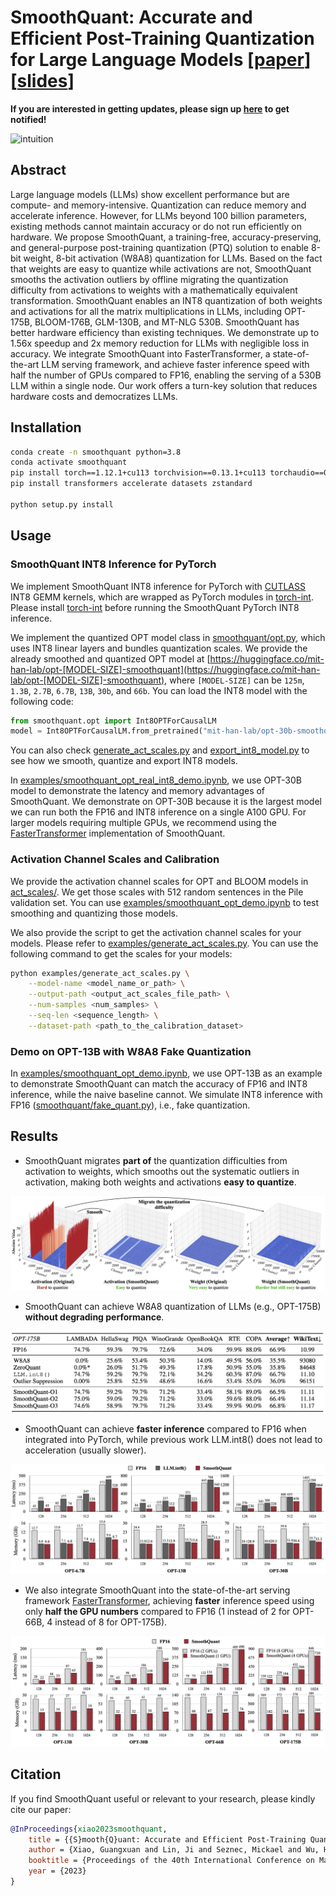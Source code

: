 # SmoothQuant: Accurate and Efficient Post-Training Quantization for Large Language Models [[paper](https://arxiv.org/abs/2211.10438)] [[slides](assets/SmoothQuant.pdf)]

**If you are interested in getting updates, please sign up [here](https://forms.gle/YjYQQas5Hbqge1LH9) to get notified!**

![intuition](figures/intuition.png)

## Abstract

Large language models (LLMs) show excellent performance but are compute- and memory-intensive.
Quantization can reduce memory and accelerate inference.
However, for LLMs beyond 100 billion parameters, existing methods cannot maintain accuracy or do not run efficiently on hardware.
We propose SmoothQuant, a training-free, accuracy-preserving, and general-purpose post-training quantization (PTQ) solution to enable 8-bit weight, 8-bit activation (W8A8) quantization for LLMs.
Based on the fact that weights are easy to quantize while activations are not, SmoothQuant smooths the activation outliers by offline migrating the quantization difficulty from activations to weights with a mathematically equivalent transformation.
SmoothQuant enables an INT8 quantization of both weights and activations for all the matrix multiplications in LLMs, including OPT-175B, BLOOM-176B, GLM-130B, and MT-NLG 530B. SmoothQuant
has better hardware efficiency than existing techniques.
We demonstrate up to 1.56x speedup and 2x memory reduction for LLMs with negligible loss in accuracy.
We integrate SmoothQuant into FasterTransformer, a state-of-the-art LLM serving framework,
and achieve faster inference speed with half the number of GPUs compared to FP16, enabling the serving of a 530B LLM within a single node. Our work offers a turn-key solution that reduces hardware costs and democratizes LLMs.

## Installation

```bash
conda create -n smoothquant python=3.8
conda activate smoothquant
pip install torch==1.12.1+cu113 torchvision==0.13.1+cu113 torchaudio==0.12.1 --extra-index-url https://download.pytorch.org/whl/cu113
pip install transformers accelerate datasets zstandard

python setup.py install
```

## Usage

### SmoothQuant INT8 Inference for PyTorch

We implement SmoothQuant INT8 inference for PyTorch with [CUTLASS](https://github.com/NVIDIA/cutlass) INT8 GEMM kernels, which are wrapped as PyTorch modules in [torch-int](https://github.com/Guangxuan-Xiao/torch-int). Please install [torch-int](https://github.com/Guangxuan-Xiao/torch-int) before running the SmoothQuant PyTorch INT8 inference.

We implement the quantized OPT model class in [smoothquant/opt.py](smoothquant/opt.py), which uses INT8 linear layers and bundles quantization scales. We provide the already smoothed and quantized OPT model at [https://huggingface.co/mit-han-lab/opt-[MODEL-SIZE]-smoothquant](https://huggingface.co/mit-han-lab/opt-[MODEL-SIZE]-smoothquant), where `[MODEL-SIZE]` can be `125m`, `1.3B`, `2.7B`, `6.7B`, `13B`, `30b`, and `66b`. You can load the INT8 model with the following code:

```python
from smoothquant.opt import Int8OPTForCausalLM
model = Int8OPTForCausalLM.from_pretrained("mit-han-lab/opt-30b-smoothquant")
```

You can also check [generate_act_scales.py](examples/generate_act_scales.py) and [export_int8_model.py](examples/export_int8_model.py) to see how we smooth, quantize and export INT8 models.

In [examples/smoothquant_opt_real_int8_demo.ipynb](examples/smoothquant_opt_real_int8_demo.ipynb), we use OPT-30B model to demonstrate the latency and memory advantages of SmoothQuant. We demonstrate on OPT-30B because it is the largest model we can run both the FP16 and INT8 inference on a single A100 GPU. For larger models requiring multiple GPUs, we recommend using the [FasterTransformer](https://github.com/NVIDIA/FasterTransformer) implementation of SmoothQuant.

### Activation Channel Scales and Calibration

We provide the activation channel scales for OPT and BLOOM models in [act_scales/](act_scales/). We get those scales with 512 random sentences in the Pile validation set. You can use [examples/smoothquant_opt_demo.ipynb](examples/smoothquant_opt_demo.ipynb) to test smoothing and quantizing those models.

We also provide the script to get the activation channel scales for your models. Please refer to [examples/generate_act_scales.py](examples/generate_act_scales.py). You can use the following command to get the scales for your models:

```bash
python examples/generate_act_scales.py \
    --model-name <model_name_or_path> \
    --output-path <output_act_scales_file_path> \
    --num-samples <num_samples> \
    --seq-len <sequence_length> \
    --dataset-path <path_to_the_calibration_dataset>
```

### Demo on OPT-13B with W8A8 Fake Quantization

In [examples/smoothquant_opt_demo.ipynb](examples/smoothquant_opt_demo.ipynb), we use OPT-13B as an example to demonstrate SmoothQuant can match the accuracy of FP16 and INT8 inference, while the naive baseline cannot. We simulate INT8 inference with FP16 ([smoothquant/fake_quant.py](smoothquant/fake_quant.py)), i.e., fake quantization.

## Results

- SmoothQuant migrates **part of** the quantization difficulties from activation to weights, which smooths out the systematic outliers in activation, making both weights and activations **easy to quantize**. 

![migrate](figures/migrate.jpg)

- SmoothQuant can achieve W8A8 quantization of LLMs (e.g., OPT-175B) **without degrading performance**.

![accuracy](figures/accuracy.png)

- SmoothQuant can achieve **faster inference** compared to FP16 when integrated into PyTorch, while previous work LLM.int8() does not lead to acceleration (usually slower).

![torch_latency_mem](figures/torch_latency_mem.png)

- We also integrate SmoothQuant into the state-of-the-art serving framework [FasterTransformer](https://github.com/NVIDIA/FasterTransformer), achieving **faster** inference speed using only **half the GPU numbers** compared to FP16 (1 instead of 2 for OPT-66B, 4 instead of 8 for OPT-175B).

![ft_latency_mem](figures/ft_latency_mem.png)

## Citation

If you find SmoothQuant useful or relevant to your research, please kindly cite our paper:

```bibtex
@InProceedings{xiao2023smoothquant,
    title = {{S}mooth{Q}uant: Accurate and Efficient Post-Training Quantization for Large Language Models},
    author = {Xiao, Guangxuan and Lin, Ji and Seznec, Mickael and Wu, Hao and Demouth, Julien and Han, Song},
    booktitle = {Proceedings of the 40th International Conference on Machine Learning},
    year = {2023}
}
```
